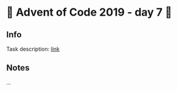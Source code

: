 # 🎄 Advent of Code 2019 - day 7 🎄

## Info

Task description: [link](https://adventofcode.com/2019/day/7)

## Notes

...